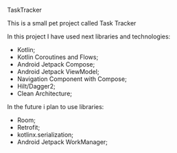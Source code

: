 TaskTracker

This is a small pet project called Task Tracker

In this project I have used next libraries and technologies:

* Kotlin;
* Kotlin Coroutines and Flows;
* Android Jetpack Compose;
* Android Jetpack ViewModel;
* Navigation Component with Compose;
* Hilt/Dagger2;
* Clean Architecture;

In the future i plan to use libraries:

* Room;
* Retrofit;
* kotlinx.serialization;
* Android Jetpack WorkManager;
